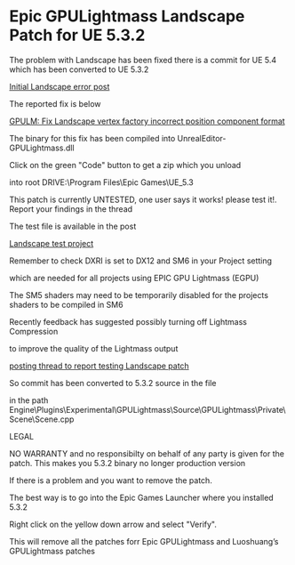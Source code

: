 # Epic GPULightmass Landscape Patch for UE 5.3.2

The problem with Landscape has been fixed there is a commit for UE 5.4 which has been converted to UE 5.3.2

[Initial Landscape error post](https://forums.unrealengine.com/t/gpu-lightmass-not-working-on-landscape/1371174)

The reported fix is below

[GPULM: Fix Landscape vertex factory incorrect position component format](https://issues.unrealengine.com/issue/UE-199910)

The binary for this fix has been compiled into UnrealEditor-GPULightmass.dll

Click on the green "Code" button to get a zip which you unload

into root DRIVE:\Program Files\Epic Games\UE_5.3

This patch is currently UNTESTED, one user says it works! please test it!. Report your findings in the thread

The test file is available in the post 

[Landscape test project](https://forums.unrealengine.com/t/gpu-lightmass-not-working-on-landscape/1371174/8)

Remember to check DXRI is set to DX12 and SM6 in your Project setting 

which are needed for all projects using EPIC GPU Lightmass (EGPU) 

The SM5 shaders may need to be temporarily disabled for the projects shaders to be compiled in SM6

Recently feedback has suggested possibly turning off Lightmass Compression

to improve the quality of the Lightmass output

[posting thread to report testing Landscape patch](https://forums.unrealengine.com/t/gpu-lightmass-not-working-on-landscape/1371174)

So commit has been converted to 5.3.2 source in the file

in the path Engine\Plugins\Experimental\GPULightmass\Source\GPULightmass\Private\Scene\Scene.cpp

LEGAL

NO WARRANTY and no responsibilty on behalf of any party is given for the patch. This makes you 5.3.2 binary no longer production version

If there is a problem and you want to remove the patch.

The best way is to go into the Epic Games Launcher where you installed 5.3.2

Right click on the yellow down arrow and select "Verify".

This will remove all the patches forr
Epic GPULightmass and Luoshuang’s GPULightmass patches
